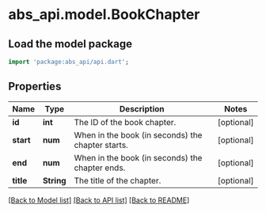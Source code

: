 # abs_api.model.BookChapter

## Load the model package
```dart
import 'package:abs_api/api.dart';
```

## Properties
Name | Type | Description | Notes
------------ | ------------- | ------------- | -------------
**id** | **int** | The ID of the book chapter. | [optional] 
**start** | **num** | When in the book (in seconds) the chapter starts. | [optional] 
**end** | **num** | When in the book (in seconds) the chapter ends. | [optional] 
**title** | **String** | The title of the chapter. | [optional] 

[[Back to Model list]](../README.md#documentation-for-models) [[Back to API list]](../README.md#documentation-for-api-endpoints) [[Back to README]](../README.md)


